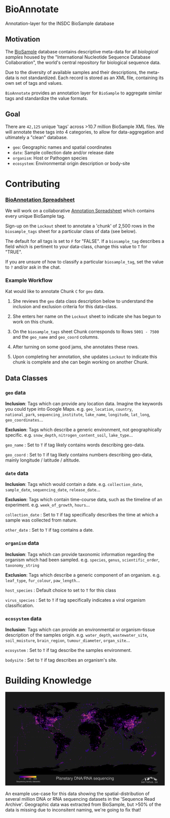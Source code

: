 # BioAnnotate
Annotation-layer for the INSDC BioSample database

## Motivation
The [BioSample](https://www.ncbi.nlm.nih.gov/biosample/) database contains descriptive meta-data for all _biological samples_ housed by the "International Nucleotide Sequence Database Collaboration", the world's central repository for biological sequence data.

Due to the diversity of available samples and their descriptions, the meta-data is not standardized. Each record is stored as an XML file, containing its own set of tags and values.

`BioAnnotate` provides an annotation layer for `BioSample` to aggregate similar tags and standardize the value formats.

## Goal
There are `42,125` unique 'tags' across >10.7 million BioSample XML files. We will annotate these tags into 4 categories, to allow for data-aggregation and ultimately a "clean" database.

- `geo`:  Geographic names and spatial coordinates
- `date`: Sample collection date and/or release date
- `organism`: Host or Pathogen species
- `ecosystem`: Environmental origin description or body-site

# Contributing

### [BioAnnotation Spreadsheet](https://docs.google.com/spreadsheets/d/1J-kYYDBv3K5HFYMiHhSseEcpW8TQ3ilbSxfynXNtzKo/edit?usp=sharing)

We will work on a collaborative [Annotation Spreadsheet](https://docs.google.com/spreadsheets/d/1J-kYYDBv3K5HFYMiHhSseEcpW8TQ3ilbSxfynXNtzKo/edit?usp=sharing) which contains every unique BioSample tag.

Sign-up on the `Lockout` sheet to annotate a 'chunk' of 2,500 rows in the `biosample_tags` sheet for a particular class of data (see below).

The default for all tags is set to `F` for "FALSE". If a `biosample_tag` describes a field which is pertinent to your data-class, change this value to `T` for "TRUE".

If you are unsure of how to classify a particular `biosample_tag`, set the value to `?` and/or ask in the chat.

### Example Workflow

Kat would like to annotate Chunk `C` for `geo` data.

1. She reviews the `geo` data class description below to understand the inclusion and exclusion criteria for this data-class.

2. She enters her name on the `Lockout` sheet to indicate she has begun to work on this chunk.

3. On the `biosample_tags` sheet Chunk corresponds to Rows `5001 - 7500` and the `geo_name` and `geo_coord` columns.

4. After turning on some good jams, she annotates these rows.

5. Upon completing her annotation, she updates `Lockout` to indicate this chunk is complete and she can begin working on another Chunk.

## Data Classes

### `geo` data

**Inclusion**: Tags which can provide any location data. Imagine the keywords you could type into Google Maps. e.g. `geo_location`, `country`, `national_park`, `sequencing_institute`, `lake_name`, `longitude`, `lat_long`, `geo_coordinates`...

**Exclusion**: Tags which describe a generic environment, not geographically specific. e.g. `snow_depth`, `nitrogen_content_soil`, `lake_type`...

`geo_name` : Set to `T` if tag likely contains words describing geo-data.

`geo_coord` : Set to `T` if tag likely contains numbers describing geo-data, mainly longitude / latitude / altitude.

### `date` data

**Inclusion**: Tags which would contain a date. e.g. `collection_date`, `sample_date`, `sequencing_date`, `release_date`...

**Exclusion**: Tags which contain time-course data, such as the timeline of an experiment. e.g. `week_of_growth`, `hours`...

`collection_date` : Set to `T` if tag specifically describes the time at which a sample was collected from nature.

`other_date` : Set to `T` if tag contains a date.

### `organism` data

**Inclusion**: Tags which can provide taxonomic information regarding the organism which had been sampled. e.g. `species`, `genus`, `scientific_order`, `taxonomy_string`

**Exclusion**: Tags which describe a generic component of an organism. e.g. `leaf_type`, `fur_colour`, `paw_length`...

`host_species` : Default choice to set to `T` for this class

`virus_species` : Set to `T` if tag specifically indicates a viral organism classification.

### `ecosystem` data

**Inclusion**: Tags which can provide an environmental or organism-tissue description of the samples origin. e.g. `water_depth`, `wastewater_site`, `soil_moisture`, `brain_region`, `tumour_diameter`, `organ_site`... 

`ecosystem` : Set to `T` if tag describe the samples environment.

`bodysite` : Set to `T` if tag describes an organism's site.


# Building Knowledge

![Earth's Sequencing](00_planetary_sequencing.png)

An example use-case for this data showing the spatial-distribution of several million DNA or RNA sequencing datasets in the 'Sequence Read Archive'. Geographic data was extracted from BioSample, but >50% of the data is missing due to inconsitent naming, we're going to fix that!